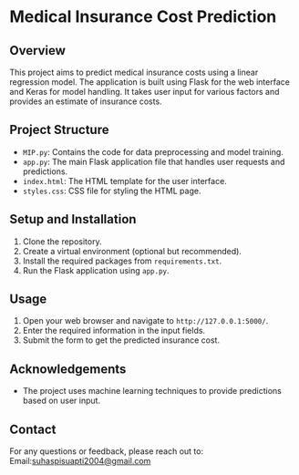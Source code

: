 # Medical Insurance Cost Prediction

## Overview

This project aims to predict medical insurance costs using a linear regression model. The application is built using Flask for the web interface and Keras for model handling. It takes user input for various factors and provides an estimate of insurance costs.

## Project Structure

- `MIP.py`: Contains the code for data preprocessing and model training.
- `app.py`: The main Flask application file that handles user requests and predictions.
- `index.html`: The HTML template for the user interface.
- `styles.css`: CSS file for styling the HTML page.

## Setup and Installation

1. Clone the repository.
2. Create a virtual environment (optional but recommended).
3. Install the required packages from `requirements.txt`.
4. Run the Flask application using `app.py`.

## Usage

1. Open your web browser and navigate to `http://127.0.0.1:5000/`.
2. Enter the required information in the input fields.
3. Submit the form to get the predicted insurance cost.


## Acknowledgements

- The project uses machine learning techniques to provide predictions based on user input.
## Contact

For any questions or feedback, please reach out to:
Email:suhaspisuapti2004@gmail.com
